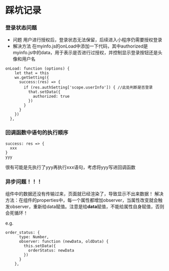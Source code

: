 # 踩坑记录
### 登录状态问题
- 问题
用户进行授权后，登录状态无法保留，后续进入小程序仍需要授权登录
- 解决方法
在myinfo.js的onLoad中添加一下代码，其中authorized是myinfo.js中的data，用于表示是否进行过授权，并控制显示登录按钮还是头像和用户名


```
onLoad: function (options) {
    let that = this
    wx.getSetting({
      success:(res) => {
        if (res.authSetting['scope.userInfo']) { //此处判断是否登录
          that.setData({
            authorized: true
          })
        }
      }
    })
  },
```


### 回调函数中语句的执行顺序
```
success: res => {
  xxx
}
yyy
```
很有可能是先执行了yyy再执行xxx语句，考虑将yyy写进回调函数

### 异步问题！！！
组件中的数据还没有传输过来，页面就已经渲染了，导致显示不出来数据！
解决方法：在组件的properties中，每一个属性都增加observer，当属性改变就会触发observer，重新给data赋值。注意是给**data**赋值，不能给属性自身赋值，否则会死循环！

e.g.
```
order_status: {
      type: Number,
      observer: function (newData, oldData) {
        this.setData({
          orderStatus: newData
        })
      }
    },
```